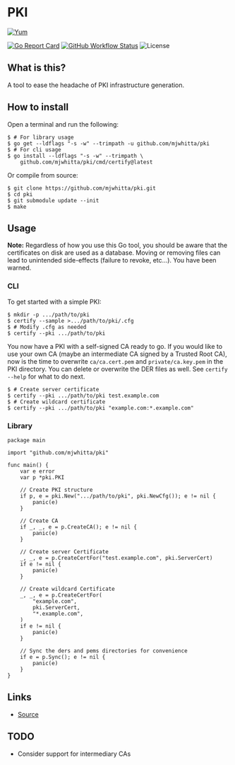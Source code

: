 # PKI

[![Yum](https://img.shields.io/badge/-Buy%20me%20a%20cookie-blue?labelColor=grey&logo=cookiecutter&style=for-the-badge)](https://www.buymeacoffee.com/mjwhitta)

[![Go Report Card](https://goreportcard.com/badge/github.com/mjwhitta/pki?style=for-the-badge)](https://goreportcard.com/report/github.com/mjwhitta/pki)
[![GitHub Workflow Status](https://img.shields.io/github/actions/workflow/status/mjwhitta/pki/ci.yaml?style=for-the-badge)](https://github.com/mjwhitta/pki/actions)
![License](https://img.shields.io/github/license/mjwhitta/pki?style=for-the-badge)

## What is this?

A tool to ease the headache of PKI infrastructure generation.

## How to install

Open a terminal and run the following:

```
$ # For library usage
$ go get --ldflags "-s -w" --trimpath -u github.com/mjwhitta/pki
$ # For cli usage
$ go install --ldflags "-s -w" --trimpath \
    github.com/mjwhitta/pki/cmd/certify@latest
```

Or compile from source:

```
$ git clone https://github.com/mjwhitta/pki.git
$ cd pki
$ git submodule update --init
$ make
```

## Usage

**Note:** Regardless of how you use this Go tool, you should be aware
that the certificates on disk are used as a database. Moving or
removing files can lead to unintended side-effects (failure to revoke,
etc...). You have been warned.

### CLI

To get started with a simple PKI:

```
$ mkdir -p .../path/to/pki
$ certify --sample >.../path/to/pki/.cfg
$ # Modify .cfg as needed
$ certify --pki .../path/to/pki
```

You now have a PKI with a self-signed CA ready to go. If you would
like to use your own CA (maybe an intermediate CA signed by a Trusted
Root CA), now is the time to overwrite `ca/ca.cert.pem` and
`private/ca.key.pem` in the PKI directory. You can delete or overwrite
the DER files as well. See `certify --help` for what to do next.

```
$ # Create server certificate
$ certify --pki .../path/to/pki test.example.com
$ # Create wildcard certificate
$ certify --pki .../path/to/pki "example.com:*.example.com"
```

### Library

```
package main

import "github.com/mjwhitta/pki"

func main() {
    var e error
    var p *pki.PKI

    // Create PKI structure
    if p, e = pki.New(".../path/to/pki", pki.NewCfg()); e != nil {
        panic(e)
    }

    // Create CA
    if _, _, e = p.CreateCA(); e != nil {
        panic(e)
    }

    // Create server Certificate
    _, _, e = p.CreateCertFor("test.example.com", pki.ServerCert)
    if e != nil {
        panic(e)
    }

    // Create wildcard Certificate
    _, _, e = p.CreateCertFor(
        "example.com",
        pki.ServerCert,
        "*.example.com",
    )
    if e != nil {
        panic(e)
    }

    // Sync the ders and pems directories for convenience
    if e = p.Sync(); e != nil {
        panic(e)
    }
}
```

## Links

- [Source](https://github.com/mjwhitta/pki)

## TODO

- Consider support for intermediary CAs
